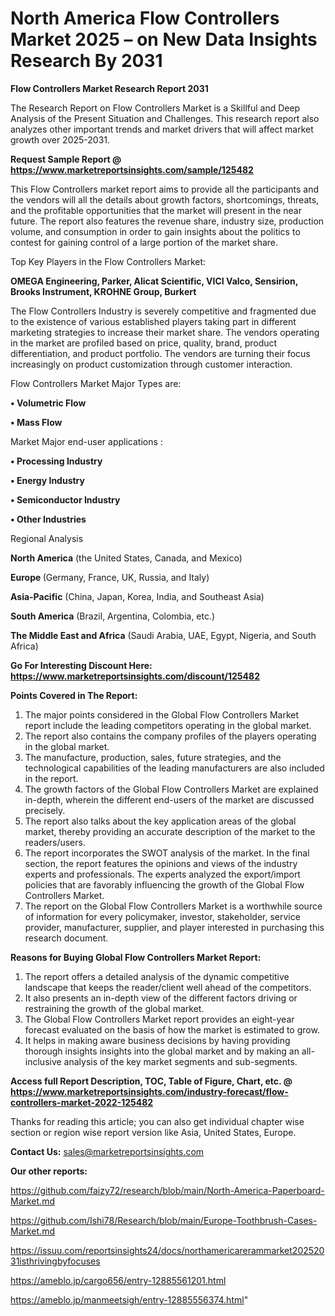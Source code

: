 # North America Flow Controllers Market 2025 – on New Data Insights Research By 2031

<strong>Flow Controllers Market Research Report 2031</strong>

The Research Report on Flow Controllers Market is a Skillful and Deep Analysis of the Present Situation and Challenges. This research report also analyzes other important trends and market drivers that will affect market growth over 2025-2031.

<strong>Request Sample Report @ <a href=https://www.marketreportsinsights.com/sample/125482>https://www.marketreportsinsights.com/sample/125482</a></strong>

This Flow Controllers market report aims to provide all the participants and the vendors will all the details about growth factors, shortcomings, threats, and the profitable opportunities that the market will present in the near future. The report also features the revenue share, industry size, production volume, and consumption in order to gain insights about the politics to contest for gaining control of a large portion of the market share.

Top Key Players in the Flow Controllers Market:

<strong>OMEGA Engineering, Parker, Alicat Scientific, VICI Valco, Sensirion, Brooks Instrument, KROHNE Group, Burkert</strong>

The Flow Controllers Industry is severely competitive and fragmented due to the existence of various established players taking part in different marketing strategies to increase their market share. The vendors operating in the market are profiled based on price, quality, brand, product differentiation, and product portfolio. The vendors are turning their focus increasingly on product customization through customer interaction.

Flow Controllers Market Major Types are:

<strong>• Volumetric Flow

• Mass Flow</strong>

Market Major end-user applications :

<strong>• Processing Industry

• Energy Industry

• Semiconductor Industry

• Other Industries</strong>

Regional Analysis

</u><strong><b>North America</b></strong> (the United States, Canada, and Mexico)

<strong><b>Europe </b></strong>(Germany, France, UK, Russia, and Italy)

<strong><b>Asia-Pacific</b></strong> (China, Japan, Korea, India, and Southeast Asia)

<strong><b>South America</b></strong> (Brazil, Argentina, Colombia, etc.)

<strong><b>The Middle East and Africa</b></strong> (Saudi Arabia, UAE, Egypt, Nigeria, and South Africa)

<strong>Go For Interesting Discount Here: <a href=https://www.marketreportsinsights.com/discount/125482>https://www.marketreportsinsights.com/discount/125482</a></strong>

<strong>Points Covered in The Report:</strong>
<ol>
  <li>The major points considered in the Global Flow Controllers Market report include the leading competitors operating in the global market.</li>
  <li>The report also contains the company profiles of the players operating in the global market.</li>
  <li>The manufacture, production, sales, future strategies, and the technological capabilities of the leading manufacturers are also included in the report.</li>
  <li>The growth factors of the Global Flow Controllers Market are explained in-depth, wherein the different end-users of the market are discussed precisely.</li>
  <li>The report also talks about the key application areas of the global market, thereby providing an accurate description of the market to the readers/users.</li>
  <li>The report incorporates the SWOT analysis of the market. In the final section, the report features the opinions and views of the industry experts and professionals. The experts analyzed the export/import policies that are favorably influencing the growth of the Global Flow Controllers Market.</li>
  <li>The report on the Global Flow Controllers Market is a worthwhile source of information for every policymaker, investor, stakeholder, service provider, manufacturer, supplier, and player interested in purchasing this research document.</li>
</ol>
<strong>Reasons for Buying Global Flow Controllers Market Report:</strong>

<ol>
  <li>The report offers a detailed analysis of the dynamic competitive landscape that keeps the reader/client well ahead of the competitors.</li>
  <li>It also presents an in-depth view of the different factors driving or restraining the growth of the global market.</li>
  <li>The Global Flow Controllers Market report provides an eight-year forecast evaluated on the basis of how the market is estimated to grow.</li>
  <li>It helps in making aware business decisions by having providing thorough insights insights into the global market and by making an all-inclusive analysis of the key market segments and sub-segments.</li>
</ol>
<strong>Access full Report Description, TOC, Table of Figure, Chart, etc. @ <a href=https://www.marketreportsinsights.com/industry-forecast/flow-controllers-market-2022-125482>https://www.marketreportsinsights.com/industry-forecast/flow-controllers-market-2022-125482</a></strong>


Thanks for reading this article; you can also get individual chapter wise section or region wise report version like Asia, United States, Europe.

<strong>Contact Us:</strong>
sales@marketreportsinsights.com

<strong>Our other reports:</strong>

<a href=https://github.com/faizy72/research/blob/main/North-America-Paperboard-Market.md>https://github.com/faizy72/research/blob/main/North-America-Paperboard-Market.md</a>

<a href=https://github.com/Ishi78/Research/blob/main/Europe-Toothbrush-Cases-Market.md>https://github.com/Ishi78/Research/blob/main/Europe-Toothbrush-Cases-Market.md</a>

<a href=https://issuu.com/reportsinsights24/docs/northamericarerammarket20252031isthrivingbyfocuses>https://issuu.com/reportsinsights24/docs/northamericarerammarket20252031isthrivingbyfocuses</a>

<a href=https://ameblo.jp/cargo656/entry-12885561201.html>https://ameblo.jp/cargo656/entry-12885561201.html</a>

<a href=https://ameblo.jp/manmeetsigh/entry-12885556374.html>https://ameblo.jp/manmeetsigh/entry-12885556374.html</a>"
